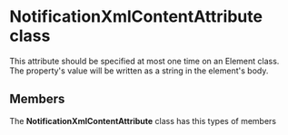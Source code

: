 
# NotificationXmlContentAttribute class

This attribute should be specified at most one time on an Element class. The property's value will be written as a string in the element's body.

## Members

The **NotificationXmlContentAttribute** class has this types of members
